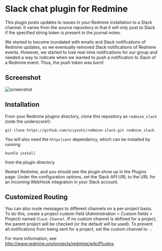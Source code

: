 # Slack chat plugin for Redmine

This plugin posts updates to issues in your Redmine installation to a Slack
channel. It varies from the source repository in that it will only post to Slack
if the specified string token is present in the journal notes. 

We started to become inundated with emails and Slack notifications of Redmine updates, so 
we eventually removed Slack notifications of Redmine events. However, we started to lose 
real-time notifications for our group and needed a way to indicate when we wanted to push
a notification to Slack of a Redmine event. Thus, the push token was born!

## Screenshot

![screenshot](https://raw.github.com/sciyoshi/redmine-slack/gh-pages/screenshot.png)

## Installation

From your Redmine plugins directory, clone this repository as `redmine_slack` (note
the underscore!):

    git clone https://github.com/sciyoshi/redmine-slack.git redmine_slack

You will also need the `httpclient` dependency, which can be installed by running

    bundle install

from the plugin directory.

Restart Redmine, and you should see the plugin show up in the Plugins page.
Under the configuration options, set the Slack API URL to the URL for an
Incoming WebHook integration in your Slack account.

## Customized Routing

You can also route messages to different channels on a per-project basis. To
do this, create a project custom field (Administration > Custom fields > Project)
named `Slack Channel`. If no custom channel is defined for a project, the parent
project will be checked (or the default will be used). To prevent all notifications
from being sent for a project, set the custom channel to `-`.

For more information, see http://www.redmine.org/projects/redmine/wiki/Plugins.
